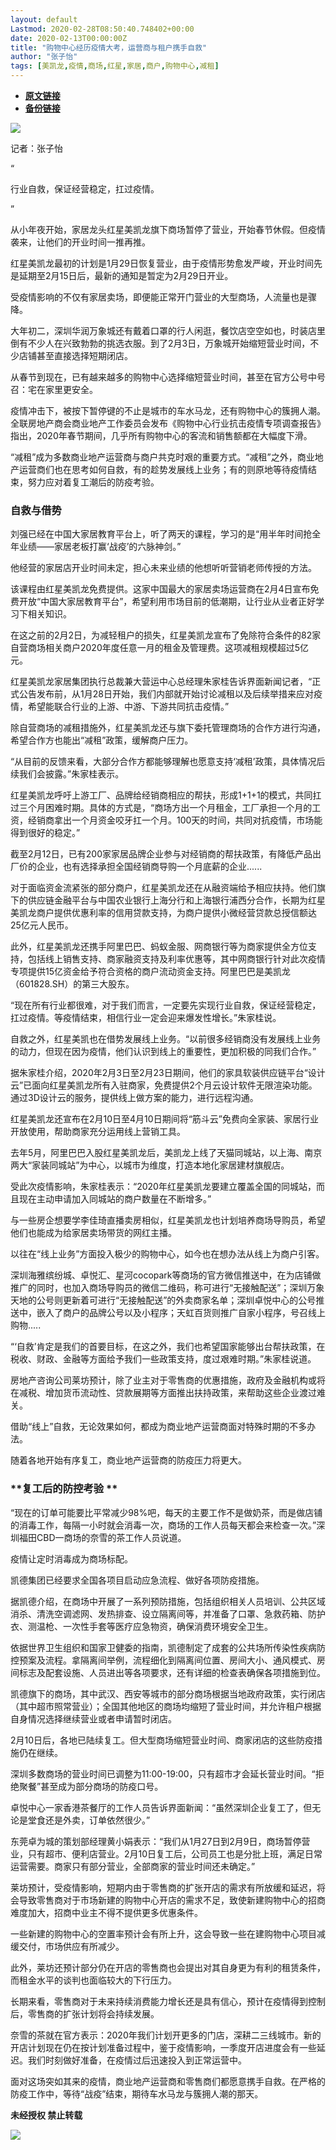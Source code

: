 ```yaml
---
layout: default
Lastmod: 2020-02-28T08:50:40.748402+00:00
date: 2020-02-13T00:00:00Z
title: "购物中心经历疫情大考，运营商与租户携手自救"
author: "张子怡"
tags: [美凯龙,疫情,商场,红星,家居,商户,购物中心,减租]
---
```


* [**原文链接**](http://mp.weixin.qq.com/s?__biz=MjM5NTE0ODc2Nw==&mid=2650463181&idx=4&sn=d07c2dc7045ce81c973e8172a42b8dc1&chksm=bef29d7d8985146b5db70fe87ecda518e69a85fb91588414f8aef90006a75258e75b333feba3#rd)
* [**备份链接**](http://archive.today/7zeJr)


![](/images/post/b35a765953feb3e01ee1009973641ee8.jpg)

记者：张子怡

“

  

行业自救，保证经营稳定，扛过疫情。

  

”

从小年夜开始，家居龙头红星美凯龙旗下商场暂停了营业，开始春节休假。但疫情袭来，让他们的开业时间一推再推。  

红星美凯龙最初的计划是1月29日恢复营业，由于疫情形势愈发严峻，开业时间先是延期至2月15日后，最新的通知是暂定为2月29日开业。

受疫情影响的不仅有家居卖场，即便能正常开门营业的大型商场，人流量也是骤降。

大年初二，深圳华润万象城还有戴着口罩的行人闲逛，餐饮店空空如也，时装店里倒有不少人在兴致勃勃的挑选衣服。到了2月3日，万象城开始缩短营业时间，不少店铺甚至直接选择短期闭店。

从春节到现在，已有越来越多的购物中心选择缩短营业时间，甚至在官方公号中号召：宅在家里更安全。

疫情冲击下，被按下暂停键的不止是城市的车水马龙，还有购物中心的簇拥人潮。全联房地产商会商业地产工作委员会发布《购物中心行业抗击疫情专项调查报告》指出，2020年春节期间，几乎所有购物中心的客流和销售额都在大幅度下滑。

“减租”成为多数商业地产运营商与商户共克时艰的重要方式。“减租”之外，商业地产运营商们也在思考如何自救，有的趁势发展线上业务；有的则原地等待疫情结束，努力应对着复工潮后的防疫考验。

### **自救与借势**

刘强已经在中国大家居教育平台上，听了两天的课程，学习的是“用半年时间抢全年业绩——家居老板打赢‘战疫’的六脉神剑。”

他经营的家居店开业时间未定，担心未来业绩的他想听听营销老师传授的方法。

该课程由红星美凯龙免费提供。这家中国最大的家居卖场运营商在2月4日宣布免费开放“中国大家居教育平台”，希望利用市场目前的低潮期，让行业从业者正好学习下相关知识。

在这之前的2月2日，为减轻租户的损失，红星美凯龙宣布了免除符合条件的82家自营商场相关商户2020年度任意一月的租金及管理费。这项减租规模超过5亿元。

红星美凯龙家居集团执行总裁兼大营运中心总经理朱家桂告诉界面新闻记者，“正式公告发布前，从1月28日开始，我们内部就开始讨论减租以及后续举措来应对疫情，希望能联合行业的上游、中游、下游共同抗击疫情。”

除自营商场的减租措施外，红星美凯龙还与旗下委托管理商场的合作方进行沟通，希望合作方也能出“减租”政策，缓解商户压力。

“从目前的反馈来看，大部分合作方都能够理解也愿意支持‘减租’政策，具体情况后续我们会披露。”朱家桂表示。

红星美凯龙呼吁上游工厂、品牌给经销商相应的帮扶，形成1+1+1的模式，共同扛过三个月困难时期。具体的方式是，“商场方出一个月租金，工厂承担一个月的工资，经销商拿出一个月资金咬牙扛一个月。100天的时间，共同对抗疫情，市场能得到很好的稳定。”

截至2月12日，已有200家家居品牌企业参与对经销商的帮扶政策，有降低产品出厂价的企业，也有选择承担全国经销商导购一个月底薪的企业......

对于面临资金流紧张的部分商户，红星美凯龙还在从融资端给予相应扶持。他们旗下的供应链金融平台与中国农业银行上海分行和上海银行浦西分合作，长期为红星美凯龙商户提供优惠利率的信用贷款支持，为商户提供小微经营贷款总授信额达25亿元人民币。

此外，红星美凯龙还携手阿里巴巴、蚂蚁金服、网商银行等为商家提供全方位支持，包括线上销售支持、商家融资支持及利率优惠等，其中网商银行针对此次疫情专项提供15亿资金给予符合资格的商户流动资金支持。阿里巴巴是美凯龙（601828.SH）的第三大股东。

“现在所有行业都很难，对于我们而言，一定要先实现行业自救，保证经营稳定，扛过疫情。等疫情结束，相信行业一定会迎来爆发性增长。”朱家桂说。

自救之外，红星美凯也在借势发展线上业务。“以前很多经销商没有发展线上业务的动力，但现在因为疫情，他们认识到线上的重要性，更加积极的同我们合作。”

据朱家桂介绍，2020年2月3日至2月23日期间，他们的家具软装供应链平台“设计云”已面向红星美凯龙所有入驻商家，免费提供2个月云设计软件无限渲染功能。通过3D设计云的服务，提供线上做方案的能力，进行远程沟通。

红星美凯龙还宣布在2月10日至4月10日期间将“筋斗云”免费向全家装、家居行业开放使用，帮助商家充分运用线上营销工具。

去年5月，阿里巴巴入股红星美凯龙后，美凯龙上线了天猫同城站，以上海、南京两大“家装同城站”为中心，以城市为维度，打造本地化家居建材旗舰店。

受此次疫情影响，朱家桂表示：“2020年红星美凯龙要建立覆盖全国的同城站，而且现在主动申请加入同城站的商户数量在不断增多。”

与一些房企想要学李佳琦直播卖房相似，红星美凯龙也计划培养商场导购员，希望他们也能成为给家居卖场带货的网红主播。

以往在“线上业务”方面投入极少的购物中心，如今也在想办法从线上为商户引客。

深圳海雅缤纷城、卓悦汇、星河cocopark等商场的官方微信推送中，在为店铺做推广的同时，也加入商场导购员的微信二维码，称可进行“无接触配送”；深圳万象天地的公号则更新着可进行“无接触配送”的外卖商家名单；深圳卓悦中心的公号推送中，嵌入了商户的品牌公号以及小程序；天虹百货则推广自家小程序，号召线上购物.....

“‘自救’肯定是我们的首要目标，在这之外，我们也希望国家能够出台帮扶政策，在税收、财政、金融等方面给予我们一些政策支持，度过艰难时期。”朱家桂说道。

房地产咨询公司莱坊预计，除了业主对于零售商的优惠措施，政府及金融机构或将在减税、增加货币流动性、贷款展期等方面推出扶持政策，来帮助这些企业渡过难关。

借助“线上”自救，无论效果如何，都成为商业地产运营商面对特殊时期的不多办法。

随着各地开始有序复工，商业地产运营商的防疫压力将更大。

### **复工后的防控考验 **

“现在的订单可能要比平常减少98%吧，每天的主要工作不是做奶茶，而是做店铺的消毒工作，每隔一小时就会消毒一次，商场的工作人员每天都会来检查一次。”深圳福田CBD一商场的奈雪的茶工作人员说道。

疫情让定时消毒成为商场标配。

凯德集团已经要求全国各项目启动应急流程、做好各项防疫措施。

据凯德介绍，在商场中开展了一系列预防措施，包括组织相关人员培训、公共区域消杀、清洗空调滤网、发热排查、设立隔离间等，并准备了口罩、急救药箱、防护衣、测温枪、一次性手套等医疗应急物资，确保消费环境安全卫生。

依据世界卫生组织和国家卫健委的指南，凯德制定了成套的公共场所传染性疾病防控预案及流程。拿隔离间举例，流程细化到隔离间位置、房间大小、通风模式、房间标志及配套设施、人员进出等各项要求，还有详细的检查表确保各项措施到位。

凯德旗下的商场，其中武汉、西安等城市的部分商场根据当地政府政策，实行闭店（其中超市照常营业）；全国其他地区的商场均缩短了营业时间，并允许租户根据自身情况选择继续营业或者申请暂时闭店。

2月10日后，各地已陆续复工。但大型商场缩短营业时间、商家闭店的这些防疫措施仍在继续。

深圳多数商场的营业时间已调整为11:00-19:00，只有超市才会延长营业时间。“拒绝聚餐”甚至成为部分商场的防疫口号。

卓悦中心一家香港茶餐厅的工作人员告诉界面新闻：“虽然深圳企业复工了，但无论是堂食还是外卖，订单依然很少。”

东莞卓为城的策划部经理黄小娟表示：“我们从1月27日到2月9日，商场暂停营业，只有超市、便利店营业。2月10日复工后，公司员工也是分批上班，满足日常运营需要。商家只有部分营业，全部商家的营业时间还未确定。”

莱坊预计，受疫情影响，短期内由于零售商的扩张开店的需求有所放缓和延迟，将会导致零售商对于市场新建的购物中心开店的需求不足，致使新建购物中心的招商难度加大，招商中业主不得不提供更多优惠条件。

一些新建的购物中心的空置率预计会有所上升，这会导致一些在建购物中心项目减缓交付，市场供应有所减少。

此外，莱坊还预计部分仍在开店的零售商也会提出对其自身更为有利的租赁条件，而租金水平的谈判也面临较大的下行压力。

长期来看，零售商对于未来持续消费能力增长还是具有信心，预计在疫情得到控制后，零售商的扩张计划将会持续发展。

奈雪的茶就在官方表示：2020年我们计划开更多的门店，深耕二三线城市。新的开店计划现在仍在按计划准备过程中，鉴于疫情影响，一季度开店进度会有一些延迟。我们时刻做好准备，在疫情过后迅速投入到正常运营中。

面对这场突如其来的疫情，商业地产运营商和零售商们都愿意携手自救。在严格的防疫工作中，等待“战疫”结束，期待车水马龙与簇拥人潮的那天。

  

**未经授权 禁止转载**

  

  

![](/images/post/3ef9527fd7edfb43b0c70486c7a956af.jpg)

